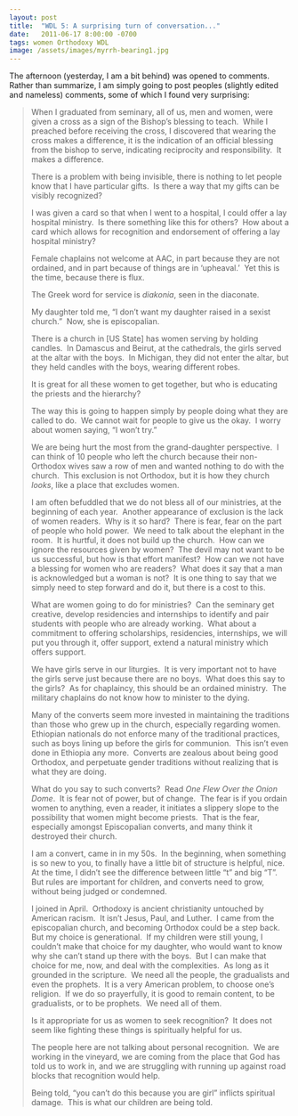 ```yaml
---
layout: post
title:  "WDL 5: A surprising turn of conversation..."
date:   2011-06-17 8:00:00 -0700
tags: women Orthodoxy WDL
image: /assets/images/myrrh-bearing1.jpg
---
```

<p>The afternoon (yesterday, I am a bit behind) was opened to comments.  Rather than summarize, I am simply going to post peoples (slightly edited and nameless) comments, some of which I found very surprising:</p>
<blockquote><p>When I graduated from seminary, all of us, men and women, were given a cross as a sign of the Bishop’s blessing to teach.  While I preached before receiving the cross, I discovered that wearing the cross makes a difference, it is the indication of an official blessing from the bishop to serve, indicating reciprocity and responsibility.  It makes a difference.</p>
<p>There is a problem with being invisible, there is nothing to let people know that I have particular gifts.  Is there a way that my gifts can be visibly recognized?</p>
<p>I was given a card so that when I went to a hospital, I could offer a lay hospital ministry.  Is there something like this for others?  How about a card which allows for recognition and endorsement of offering a lay hospital ministry?</p>
<p>Female chaplains not welcome at AAC, in part because they are not ordained, and in part because of things are in ‘upheaval.’  Yet this is the time, because there is flux.</p>
<p>The Greek word for service is <i>diakonia</i>, seen in the diaconate.</p>
<p>My daughter told me, “I don’t want my daughter raised in a sexist church.”  Now, she is episcopalian.</p>
<p>There is a church in [US State] has women serving by holding candles.  In Damascus and Beirut, at the cathedrals, the girls served at the altar with the boys.  In Michigan, they did not enter the altar, but they held candles with the boys, wearing different robes.</p>
<p>It is great for all these women to get together, but who is educating the priests and the hierarchy?  </p>
<p>The way this is going to happen simply by people doing what they are called to do.  We cannot wait for people to give us the okay.  I worry about women saying, “I won’t try.”</p>
<p>We are being hurt the most from the grand-daughter perspective.  I can think of 10 people who left the church because their non-Orthodox wives saw a row of men and wanted nothing to do with the church.  This exclusion is not Orthodox, but it is how they church <i>looks</i>, like a place that excludes women.  </p>
<p>I am often befuddled that we do not bless all of our ministries, at the beginning of each year.  Another appearance of exclusion is the lack of women readers.  Why is it so hard?  There is fear, fear on the part of people who hold power.  We need to talk about the elephant in the room.  It is hurtful, it does not build up the church.  How can we ignore the resources given by women?  The devil may not want to be us successful, but how is that effort manifest?  How can we not have a blessing for women who are readers?  What does it say that a man is acknowledged but a woman is not?  It is one thing to say that we simply need to step forward and do it, but there is a cost to this.</p>
<p>What are women going to do for ministries?  Can the seminary get creative, develop residencies and internships to identify and pair students with people who are already working.  What about a commitment to offering scholarships, residencies, internships, we will put you through it, offer support, extend a natural ministry which offers support.</p>
<p>We have girls serve in our liturgies.  It is very important not to have the girls serve just because there are no boys.  What does this say to the girls?  As for chaplaincy, this should be an ordained ministry.  The military chaplains do not know how to minister to the dying.  </p>
<p>Many of the converts seem more invested in maintaining the traditions than those who grew up in the church, especially regarding women.  Ethiopian nationals do not enforce many of the traditional practices, such as boys lining up before the girls for communion.  This isn’t even done in Ethiopia any more.  Converts are zealous about being good Orthodox, and perpetuate gender traditions without realizing that is what they are doing.</p>
<p>What do you say to such converts?  Read <i>One Flew Over the Onion Dome</i>.  It is fear not of power, but of change.  The fear is if you ordain women to anything, even a reader, it initiates a slippery slope to the possibility that women might become priests.  That is the fear, especially amongst Episcopalian converts, and many think it destroyed their church.</p>
<p>I am a convert, came in in my 50s.  In the beginning, when something is so new to you, to finally have a little bit of structure is helpful, nice.  At the time, I didn’t see the difference between little “t” and big “T”.  But rules are important for children, and converts need to grow, without being judged or condemned.</p>
<p>I joined in April.  Orthodoxy is ancient christianity untouched by American racism.  It isn’t Jesus, Paul, and Luther.  I came from the episcopalian church, and becoming Orthodox could be a step back.  But my choice is generational.  If my children were still young, I couldn’t make that choice for my daughter, who would want to know why she can’t stand up there with the boys.  But I can make that choice for me, now, and deal with the complexities.  As long as it grounded in the scripture.  We need all the people, the gradualists and even the prophets.  It is a very American problem, to choose one’s religion.  If we do so prayerfully, it is good to remain content, to be gradualists, or to be prophets.  We need all of them.</p>
<p>Is it appropriate for us as women to seek recognition?  It does not seem like fighting these things is spiritually helpful for us.</p>
<p>The people here are not talking about personal recognition.  We are working in the vineyard, we are coming from the place that God has told us to work in, and we are struggling with running up against road blocks that recognition would help.</p>
<p>Being told, “you can’t do this because you are girl” inflicts spiritual damage.  This is what our children are being told.</p>
</blockquote>
